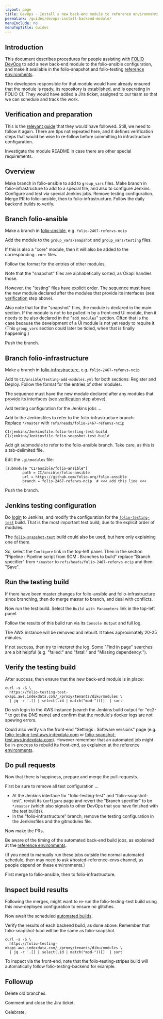```yaml
---
layout: page
title: DevOps - Install a new back-end module to reference environments
permalink: /guides/devops-install-backend-module/
menuInclude: no
menuTopTitle: Guides
---
```


## Introduction

This document describes procedures for people assisting with [FOLIO DevOps](/guides/devops-introduction/)
to add a new back-end module to the folio-ansible configuration, and make it available in the folio-snapshot and folio-testing [reference environments](/guides/automation/#reference-environments).

The developers responsible for that module would have already ensured that the module is ready,
its repository is [established](/guidelines/create-new-repo/),
and is operating in FOLIO CI.
They would have added a Jira ticket, assigned to our team so that we can schedule and track the work.

## Verification and preparation

This is the [relevant guide](/guides/install-backend-module/) that they would have followed.
Still, we need to follow it again.
There are tips not repeated here, and it defines verification steps that would be wise to re-follow before committing to infrastructure configuration.

Investigate the module README in case there are other special requirements.

## Overview

Make branch in folio-ansible to add to `group_vars` files.
Make branch in folio-infrastructure to add to a special file, and also to configure Jenkins.
Configure and test via special Jenkins jobs.
Remove testing configuration.
Merge PR to folio-ansible, then to folio-infrastructure.
Follow the daily backend builds to verify.

## Branch folio-ansible

Make a branch in [folio-ansible](https://github.com/folio-org/folio-ansible),
e.g. `folio-2467-refenvs-ncip`

Add the module to the `group_vars/snapshot` and `group_vars/testing` files.

If this is also a "core" module, then it will also be added to the corresponding `-core` files.

Follow the format for the entries of other modules.

Note that the "snapshot" files are alphabetically sorted, as Okapi handles those.

However, the "testing" files have explicit order.
The sequence must have the new module declared after the modules that provide its interfaces (see [verification](#verification-and-preparation) step above).

Also note that for the "snapshot" files, the module is declared in the main section.
If the module is not to be pulled in by a front-end UI module, then it needs to be also declared in the "`add_modules`" section.
Often that is the case because the development of a UI module is not yet ready to require it.
(This `group_vars` section could later be tidied, when that is finally happening.)

Push the branch.

## Branch folio-infrastructure

Make a branch in [folio-infrastructure](https://github.com/folio-org-priv/folio-infrastructure),
e.g. `folio-2467-refenvs-ncip`

Add to `CI/ansible/testing-add-modules.yml` for both sections: Register and Deploy.
Follow the format for the entries of other modules.

The sequence must have the new module declared after any modules that provide its interfaces (see [verification](#verification-and-preparation) step above).

Add testing configuration for the Jenkins jobs ...

Add to the Jenkinsfiles to refer to the folio-infrastructure branch:<br/>
Replace `*/master` with `refs/heads/folio-2467-refenvs-ncip`

```
CI/jenkins/Jenkinsfile.folio-testing-test-build
CI/jenkins/Jenkinsfile.folio-snapshot-test-build
```

Add git submodule to refer to the folio-ansible branch.
Take care, as this is a tab-delimited file.

Edit the `.gitmodules` file:

```
[submodule "CI/ansible/folio-ansible"]
        path = CI/ansible/folio-ansible
        url = https://github.com/folio-org/folio-ansible
        branch = folio-2467-refenvs-ncip  # <<< add this line <<<
```

Push the branch.

## Jenkins testing configuration

Do [login](/guides/automation/#jenkins) to Jenkins, and modify the configuration for the
[`folio-testing-test`](https://jenkins-aws.indexdata.com/job/Automation/job/folio-testing-test/) build.
That is the most important test build, due to the explicit order of modules.

The [`folio-snapshot-test`](https://jenkins-aws.indexdata.com/job/Automation/job/folio-snapshot-test/)
build could also be used, but here only explaining one of them.

So, select the `Configure` link in the top-left panel.
Then in the section "Pipeline : Pipeline script from SCM : Branches to build" replace "Branch specifier" from `*/master` to `refs/heads/folio-2467-refenvs-ncip` and then "Save".

## Run the testing build

If there have been master changes for folio-ansible and folio-infrastructure since branching, then do merge master to branch, and deal with conflicts.

Now run the test build. Select the `Build with Parameters` link in the top-left panel.

Follow the results of this build run via its `Console Output` and full log.

The AWS instance will be removed and rebuilt.
It takes approximately 20-25 minutes.

If not success, then try to interpret the log.
Some "Find in page" searches are a bit helpful
(e.g. "failed:" and "fatal:" and "Missing dependency:").

## Verify the testing build

After success, then ensure that the new back-end module is in place:

```
curl -s -S \
  https://folio-testing-test-okapi.aws.indexdata.com/_/proxy/tenants/diku/modules \
  | jq -r '.[] | select(.id | match("mod-"))[]' | sort
```

Do ssh login to the AWS instance (search the Jenkins build output for "ec2-" to get the DNS name)
and confirm that the module's docker logs are not spewing errors.

Could also verify via the front-end "Settings : Software versions" page (e.g.
[folio-testing-test.aws.indexdata.com](https://folio-testing-test.aws.indexdata.com/settings/about)
or
[folio-snapshot-test.aws.indexdata.com](https://folio-snapshot-test.aws.indexdata.com/settings/about)).
However remember that an automated job might be in-process to rebuild its front-end,
as explained at the [reference environments](/guides/automation/#reference-environments).

## Do pull requests

Now that there is happiness, prepare and merge the pull-requests.

First be sure to remove all test configuration ...

* At the Jenkins interface for "folio-testing-test" and "folio-snapshot-test", revisit its `Configure` page and revert the "Branch specifier" to be `*/master`
(which also signals to other DevOps that you have finished with the test builds).
* In the "folio-infrastructure" branch, remove the testing configuration in the Jenkinsfiles
and the gitmodules file.

Now make the PRs.

Be aware of the timing of the automated back-end build jobs,
as explained at the [reference environments](/guides/automation/#reference-environments).

(If you need to manually run these jobs outside the normal automated schedule, then may need to ask #hosted-reference-envs channel, as people depend on these environments.)

First merge to folio-ansible, then to folio-infrastructure.

## Inspect build results

Following the merges, might want to re-run the folio-testing-test build using this now-deployed configuration to ensure no glitches.

Now await the scheduled [automated builds](https://jenkins-aws.indexdata.com/job/Automation/).

Verify the results of each backend build, as done above.
Remember that folio-snapshot-load will be the same as folio-snapshot.

```
curl -s -S \
  https://folio-testing-okapi.aws.indexdata.com/_/proxy/tenants/diku/modules \
  | jq -r '.[] | select(.id | match("mod-"))[]' | sort
```

To inspect via the front-end, note that the folio-testing-stripes build will automatically follow folio-testing-backend for example.

## Followup

Delete old branches.

Comment and close the Jira ticket.

Celebrate.


